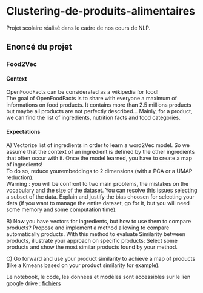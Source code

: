 # Clustering-de-produits-alimentaires

Projet scolaire réalisé dans le cadre de nos cours de NLP.

## Enoncé du projet 

### Food2Vec
#### Context
OpenFoodFacts can be considerated as a wikipedia for food!\
The goal of OpenFoodFacts is to share with everyone a maximum of informations on food
products. It contains more than 2.5 millions products but maybe all products are not
perfectly described... Mainly, for a product, we can find the list of ingredients, nutrition facts
and food categories.
#### Expectations
A) Vectorize list of ingredients in order to learn a word2Vec model. So we assume that the
context of an ingredient is defined by the other ingredients that often occur with it. Once
the model learned, you have to create a map of ingredients!  
To do so, reduce yourembeddings to 2 dimensions (with a PCA or a UMAP reduction).  
Warning : you will be confront to two main problems, the mistakes on the vocabulary and
the size of the dataset. You can resolve this issues selecting a subset of the data. Explain and
justify the bias choosen for selecting your data (if you want to manage the entire dataset, go
for it, but you will need some memory and some computation time).
  
  
B) Now you have vectors for ingredients, but how to use them to compare products?
Propose and implement a method allowing to compare automatically products.
With this method to evaluate Similarity between products, illustrate your approach on
specific products: Select some products and show the most similar products found by your
method.
  
  
C) Go forward and use your product similarity to achieve a map of products (like a Kmeans
based on your product similarity for example).
  
Le notebook, le code, les données et modèles sont accessibles sur le lien google drive : [fichiers](https://drive.google.com/drive/folders/1dC4TjfR924T6erFhEAnjH9jZe4xg9Wil?usp=sharing)
